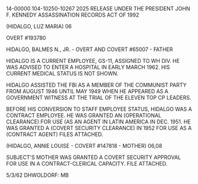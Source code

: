 14-00000
104-10250-10267
2025 RELEASE UNDER THE PRESIDENT JOHN F. KENNEDY ASSASSINATION RECORDS ACT OF 1992

(HIDALGO, LUZ MARIA) 06

OVERT #193780

HIDALGO, BALMES N., JR. - OVERT AND COVERT #65007 - FATHER

HIDALGO IS A CURRENT EMPLOYEE, GS-11, ASSIGNED TO WH DIV. HE WAS ADVISED TO ENTER A HOSPITAL IN EARLY MARCH 1962. HIS CURRENT MEDICAL STATUS IS NOT SHOWN.

HIDALGO ASSISTED THE FBI AS A MEMBER OF THE COMMUNIST PARTY FROM AUGUST 1946 UNTIL MAY 1949 WHEN HE APPEARED AS A GOVERNMENT WITNESS AT THE TRIAL OF THE ELEVEN TOP CP LEADERS.

BEFORE HIS CONVERSION TO STAFF EMPLOYEE STATUS, HIDALGO WAS A CONTRACT EMPLOYEE. HE WAS GRANTED AN (OPERATIONAL CLEARANCE) FOR USE (AS AN AGENT IN LATIN AMERICA IN DEC. 1951. HE WAS GRANTED A (COVERT SECURITY CLEARANCE) IN 1952 FOR USE AS A (CONTRACT AGENT) FILES ATTACHED.

(HIDALGO, ANNIE LOUISE - COVERT #147818 - MOTHER) 06,08

SUBJECT'S MOTHER WAS GRANTED A COVERT SECURITY APPROVAL FOR USE IN A CONTRACT-CLERICAL CAPACITY. FILE ATTACHED.

5/3/62
DHWOLDORF: MB
